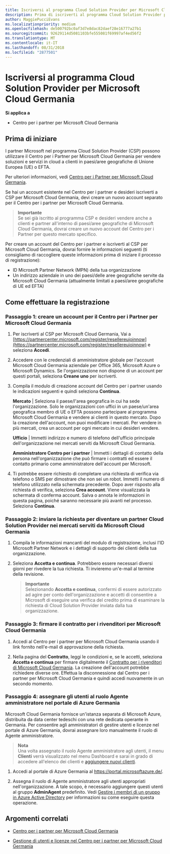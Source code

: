 ```yaml
---
title: Iscriversi al programma Cloud Solution Provider per Microsoft Cloud Germania | Centro per i partner per Microsoft Cloud Germania
description: Prima di iscriverti al programma Cloud Solution Provider per Microsoft Cloud Germania, consulta queste informazioni sui requisiti del programma CSP.
author: MaggiePucciEvans
ms.localizationpriority: medium
ms.openlocfilehash: de500792bc0af3d7e8dac82daef28e16777a27b1
ms.sourcegitcommit: 92629114d5081103bfe555081f69997af4ed56f2
ms.translationtype: MT
ms.contentlocale: it-IT
ms.lasthandoff: 08/31/2018
ms.locfileid: "2877501"
---
```

# <a name="enroll-in-the-cloud-solution-provider-program-for-microsoft-cloud-germany"></a>Iscriversi al programma Cloud Solution Provider per Microsoft Cloud Germania

**Si applica a**

-  Centro per i partner per Microsoft Cloud Germania

## <a name="before-you-begin"></a>Prima di iniziare

I partner Microsoft nel programma Cloud Solution Provider (CSP) possono utilizzare il Centro per i Partner per Microsoft Cloud Germania per vendere soluzioni e servizi in cloud a clienti in paesi/aree geografiche di Unione Europea (UE) o EFTA.

Per ulteriori informazioni, vedi [Centro per i Partner per Microsoft Cloud Germania](partner-center-for-microsoft-cloud-germany.md).

Se hai un account esistente nel Centro per i partner e desideri iscriverti a CSP per Microsoft Cloud Germania, devi creare un nuovo account separato per il Centro per i partner per Microsoft Cloud Germania.

>**Importante**<br>
Se sei già iscritto al programma CSP e desideri vendere anche a clienti e partner all'interno di paesi/aree geografiche di Microsoft Cloud Germania, dovrai creare un nuovo account del Centro per i Partner per questo mercato specifico.  

Per creare un account del Centro per i partner e iscriverti al CSP per Microsoft Cloud Germania, dovrai fornire le informazioni seguenti (ti consigliamo di raccogliere queste informazioni prima di iniziare il processo di registrazione):

-  ID Microsoft Partner Network (MPN) della tua organizzazione 
-  Un indirizzo aziendale in uno dei paesi/delle aree geografiche servite da Microsoft Cloud Germania (attualmente limitati a paesi/aree geografiche di UE ed EFTA) 

## <a name="how-to-enroll"></a>Come effettuare la registrazione 

### <a name="step-1---create-an-account-for-partner-center-for-microsoft-cloud-germany"></a>Passaggio 1: creare un account per il Centro per i Partner per Microsoft Cloud Germania 

1.  Per iscriverti al CSP per Microsoft Cloud Germania, Vai a [https://partnercenter.microsoft.com/register/resellereujoinnow](https://partnercenter.microsoft.com/register/resellereujoinnow) e seleziona **Accedi**. 

2.  Accedere con le credenziali di amministratore globale per l'account Microsoft Cloud Germania aziendale per Office 365, Microsoft Azure o Microsoft Dynamics. Se l'organizzazione non dispone di un account per questi portali, seleziona **Creane uno** per iscriverti.

3.  Compila il modulo di creazione account del Centro per i partner usando le indicazioni seguenti e quindi seleziona **Continua**.   

    **Mercato** | Seleziona il paese/l'area geografica in cui ha sede l'organizzazione. Solo le organizzazioni con uffici in un paese/un'area geografica membro di UE o EFTA possono partecipare al programma Microsoft Cloud Germania e vendere ai clienti in questo mercato. Dopo la creazione dell'account, non puoi modificare i mercati. Per vendere in più mercati, crea un account per ogni mercato in cui desideri vendere.

    **Ufficio** | Immetti indirizzo e numero di telefono dell'ufficio principale dell'organizzazione nei mercati serviti da Microsoft Cloud Germania.

    **Amministratore Centro per i partner** | Immetti i dettagli di contatto della persona nell'organizzazione che può firmare i contratti ed essere il contatto primario come amministratore dell'account per Microsoft. 

4.  Ti potrebbe essere richiesto di completare una richiesta di verifica via telefono o SMS per dimostrare che non sei un robot. Immetti il numero di telefono utilizzato nella schermata precedente. Dopo aver risposto alla richiesta di verifica, seleziona **Crea account**. Viene visualizzata la schermata di conferma account. Salva o annota le informazioni in questa pagina, poiché saranno necessarie più avanti nel processo. Seleziona **Continua**.

### <a name="step-2---apply-to-become-a-cloud-solution-provider-partner-in-markets-served-by-microsoft-cloud-germany"></a>Passaggio 2: inviare la richiesta per diventare un partner Cloud Solution Provider nei mercati serviti da Microsoft Cloud Germania 

1.  Compila le informazioni mancanti del modulo di registrazione, inclusi l'ID Microsoft Partner Network e i dettagli di supporto dei clienti della tua organizzazione. 

2.  Seleziona **Accetta e continua**. Potrebbero essere necessari diversi giorni per rivedere la tua richiesta. Ti invieremo un'e-mail al termine della revisione.

    >**Importante**<br>
    Selezionando **Accetta e continua**, confermi di essere autorizzato ad agire per conto dell'organizzazione e accetti di consentire a Microsoft di eseguire una verifica del credito prima di esaminare la richiesta di Cloud Solution Provider inviata dalla tua organizzazione.

### <a name="step-3---sign-the-reseller-agreement-for-microsoft-cloud-germany"></a>Passaggio 3: firmare il contratto per i rivenditori per Microsoft Cloud Germania 

1. Accedi al Centro per i partner per Microsoft Cloud Germania usando il link fornito nell'e-mail di approvazione della richiesta. 

2. Nella pagina del **Contratto**, leggi le condizioni e, se le accetti, seleziona **Accetta e continua** per firmare digitalmente il [Contratto per i rivenditori di Microsoft Cloud Germania](https://go.microsoft.com/fwlink/p/?linkid=831385). La creazione dell'account potrebbe richiedere diverse ore. Effettua la disconnessione dal Centro per i partner per Microsoft Cloud Germania e quindi accedi nuovamente in un secondo momento.

### <a name="step-4---assign-users-to-the-admin-agent-role-in-the-azure-germany-portal"></a>Passaggio 4: assegnare gli utenti al ruolo Agente amministratore nel portale di Azure Germania 

Microsoft Cloud Germania fornisce un'istanza separata di Microsoft Azure, distribuita da data center tedeschi con una rete dedicata operante in Germania. Per consentire agli amministratori di gestire utenti e licenze nel portale di Azure Germania, dovrai assegnare loro manualmente il ruolo di Agente amministratore.

>**Nota**<br>
Una volta assegnato il ruolo Agente amministratore agli utenti, il menu **Clienti** verrà visualizzato nel menu Dashboard e sarai in grado di accedere all'elenco dei clienti e [aggiungere nuovi clienti](add-a-new-customer.md).   

1.  Accedi al portale di Azure Germania al https://portal.microsoftazure.de/.

2.  Assegna il ruolo di Agente amministratore agli utenti appropriati nell'organizzazione. A tale scopo, è necessario aggiungere questi utenti al gruppo **AdminAgent** predefinito. Vedi [Gestire i membri di un gruppo in Azure Active Directory](https://docs.microsoft.com/azure/active-directory/active-directory-groups-members-azure-portal) per informazioni su come eseguire questa operazione.
 

## <a name="related-topics"></a>Argomenti correlati

-  [Centro per i partner per Microsoft Cloud Germania](partner-center-for-microsoft-cloud-germany.md)

-  [Gestione di utenti e licenze nel Centro per i partner per Microsoft Cloud Germania](user-management-in-partner-center-for-microsoft-cloud-germany.md)


